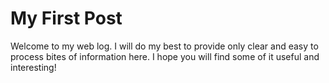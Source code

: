 # My First Post

Welcome to my web log. I will do my best to provide only clear and easy to process bites of information here. I hope you will find some of it useful and interesting!
